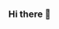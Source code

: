 ### Hi there 👋

<!--
**PythonCodeNemesis/PythonCodeNemesis** is a ✨ _special_ ✨ repository because its `README.md` (this file) appears on your GitHub profile.

<a href="https://app.daily.dev/pythonCodeNemesis"><img src="https://api.daily.dev/devcards/9a9a43c7f8b44a44829a07b5576b8b6a.png?r=ayy" width="400" alt="Python Code Nemesis's Dev Card"/></a>

Here are some ideas to get you started:

- 🔭 I’m currently working on ...
- 🌱 I’m currently learning ...
- 👯 I’m looking to collaborate on ...
- 🤔 I’m looking for help with ...
- 💬 Ask me about ...
- 📫 How to reach me: ...
- 😄 Pronouns: ...
- ⚡ Fun fact: ...
-->
